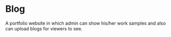 # Blog
A portfolio website in which admin can show his/her work samples and also can upload blogs for viewers to see. 
